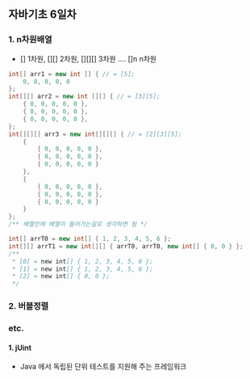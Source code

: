 ## 자바기초 6일차

### 1. n차원배열
- [] 1차원, [][] 2차원, [][][] 3차원 .... []n n차원

```java
int[] arr1 = new int [] { // = [5];
    0, 0, 0, 0, 0 
};
int[][] arr2 = new int [][] { // = [3][5];
    { 0, 0, 0, 0, 0 },
    { 0, 0, 0, 0, 0 },
    { 0, 0, 0, 0, 0 },
};
int[][][] arr3 = new int[][][] { // = [2][3][5];
    {
        { 0, 0, 0, 0, 0 },
        { 0, 0, 0, 0, 0 },
        { 0, 0, 0, 0, 0 }
    },
    {
        { 0, 0, 0, 0, 0 },
        { 0, 0, 0, 0, 0 },
        { 0, 0, 0, 0, 0 }
    }
};
/** 배열안에 배열이 들어가는걸로 생각하면 됨 */

int[] arrT0 = new int[] { 1, 2, 3, 4, 5, 6 };
int[][] arrT1 = new int[][] { arrT0, arrT0, new int[] { 0, 0 } };
/**
 * [0] = new int[] { 1, 2, 3, 4, 5, 6 };
 * [1] = new int[] { 1, 2, 3, 4, 5, 6 };
 * [2] = new int[] { 0, 0 };
 */
```

### 2. 버블정렬



### etc.

#### 1. jUint
-  Java 에서 독립된 단위 테스트를 지원해 주는 프레임워크

